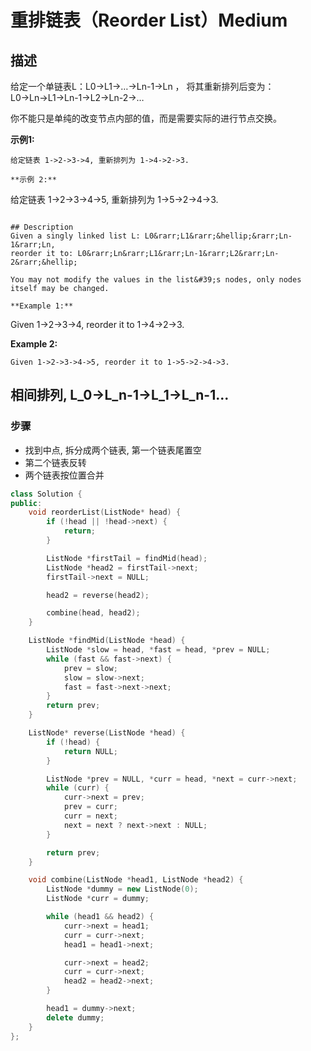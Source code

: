 # 重排链表（Reorder List）Medium
## 描述
给定一个单链表L：L0&rarr;L1&rarr;&hellip;&rarr;Ln-1&rarr;Ln ，
将其重新排列后变为： L0&rarr;Ln&rarr;L1&rarr;Ln-1&rarr;L2&rarr;Ln-2&rarr;&hellip;

你不能只是单纯的改变节点内部的值，而是需要实际的进行节点交换。

**示例1:**
```
给定链表 1->2->3->4, 重新排列为 1->4->2->3.

**示例 2:**
```
给定链表 1->2->3->4->5, 重新排列为 1->5->2->4->3.
```

## Description
Given a singly linked list L: L0&rarr;L1&rarr;&hellip;&rarr;Ln-1&rarr;Ln,
reorder it to: L0&rarr;Ln&rarr;L1&rarr;Ln-1&rarr;L2&rarr;Ln-2&rarr;&hellip;

You may not modify the values in the list&#39;s nodes, only nodes itself may be changed.

**Example 1:**
```
Given 1->2->3->4, reorder it to 1->4->2->3.

**Example 2:**
```
Given 1->2->3->4->5, reorder it to 1->5->2->4->3.
```


## 相间排列, L_0->L_n-1->L_1->L_n-1...
### 步骤
- 找到中点, 拆分成两个链表, 第一个链表尾置空
- 第二个链表反转
- 两个链表按位置合并

```c++
class Solution {
public:
    void reorderList(ListNode* head) {
        if (!head || !head->next) {
            return;
        }    

        ListNode *firstTail = findMid(head);
        ListNode *head2 = firstTail->next;
        firstTail->next = NULL;

        head2 = reverse(head2);

        combine(head, head2);
    }

    ListNode *findMid(ListNode *head) {
        ListNode *slow = head, *fast = head, *prev = NULL;
        while (fast && fast->next) {
            prev = slow;
            slow = slow->next;
            fast = fast->next->next;
        }
        return prev;
    }

    ListNode* reverse(ListNode *head) {
        if (!head) {
            return NULL;
        }

        ListNode *prev = NULL, *curr = head, *next = curr->next;
        while (curr) {
            curr->next = prev;
            prev = curr;
            curr = next;
            next = next ? next->next : NULL;
        }

        return prev;
    }

    void combine(ListNode *head1, ListNode *head2) {
        ListNode *dummy = new ListNode(0);
        ListNode *curr = dummy;

        while (head1 && head2) {
            curr->next = head1;
            curr = curr->next;
            head1 = head1->next;

            curr->next = head2;
            curr = curr->next;
            head2 = head2->next;
        }

        head1 = dummy->next;
        delete dummy;
    }
};
```